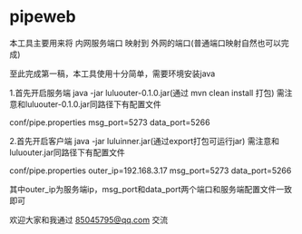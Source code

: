 # pipeweb

本工具主要用来将 内网服务端口 映射到 外网的端口(普通端口映射自然也可以完成)

至此完成第一稿，本工具使用十分简单，需要环境安装java

1.首先开启服务端
java -jar luluouter-0.1.0.jar(通过 mvn clean install 打包)
需注意和luluouter-0.1.0.jar同路径下有配置文件

conf/pipe.properties
msg_port=5273
data_port=5266

2.首先开启客户端
java -jar luluinner.jar(通过export打包可运行jar)
需注意和luluouter.jar同路径下有配置文件

conf/pipe.properties
outer_ip=192.168.3.17
msg_port=5273
data_port=5266

其中outer_ip为服务端ip，msg_port和data_port两个端口和服务端配置文件一致即可

欢迎大家和我通过 85045795@qq.com 交流
